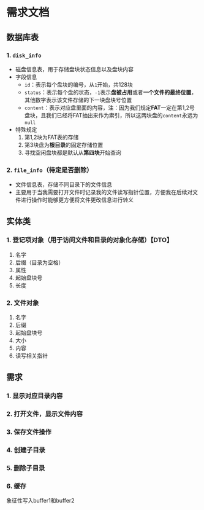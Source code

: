 # 需求文档

## 数据库表

### 1. `disk_info`

- 磁盘信息表，用于存储盘块状态信息以及盘块内容
- 字段信息
  - `id`：表示每个盘块的编号，从`1`开始，共128块
  - `status`：表示每个盘的状态，`-1`表示**盘被占用**或者**一个文件的最终位置**，其他数字表示该文件存储的下一块盘块号位置
  - `content`：表示对应盘里面的内容，注：因为我们规定**FAT**一定在第1,2号盘块，且我们已经将FAT抽出来作为索引，所以这两块盘的`content`永远为`null`
- 特殊规定
  1. 第1,2块为FAT表的存储
  2. 第3块盘为**根目录**的固定存储位置
  3. 寻找空闲盘块都是默认从**第四块**开始查询

### 2. `file_info`（待定是否删除）

- 文件信息表，存储不同目录下的文件信息
- 主要用于当我需要打开文件时记录我的文件读写指针位置，方便我在后续对文件进行操作时能够更方便将文件更改信息进行转义



## 实体类

### 1. 登记项对象（用于访问文件和目录的对象化存储）【DTO】

1. 名字
2. 后缀（目录为空格）
3. 属性
4. 起始盘块号
5. 长度



### 2. 文件对象

1. 名字
2. 后缀
3. 起始盘块号
4. 大小
5. 内容
6. 读写相关指针

### 



## 需求

### 1. 显示对应目录内容



### 2. 打开文件，显示文件内容



### 3. 保存文件操作



### 4. 创建子目录



### 5. 删除子目录



### 6. 缓存

象征性写入buffer1和buffer2





